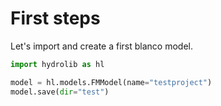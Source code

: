 # First steps

Let's import and create a first blanco model.

``` python
import hydrolib as hl

model = hl.models.FMModel(name="testproject")
model.save(dir="test")
```
